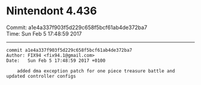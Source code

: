 # Nintendont 4.436
Commit: a1e4a337f903f5d229c658f5bcf61ab4de372ba7  
Time: Sun Feb 5 17:48:59 2017   

-----

```
commit a1e4a337f903f5d229c658f5bcf61ab4de372ba7
Author: FIX94 <fix94.1@gmail.com>
Date:   Sun Feb 5 17:48:59 2017 +0100

    added dma exception patch for one piece treasure battle and updated controller configs
```
